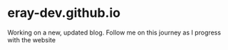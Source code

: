 # eray-dev.github.io
Working on a new, updated blog. Follow me on this journey as I progress with the website
